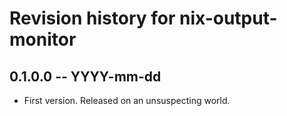 # Revision history for nix-output-monitor

## 0.1.0.0 -- YYYY-mm-dd

* First version. Released on an unsuspecting world.
